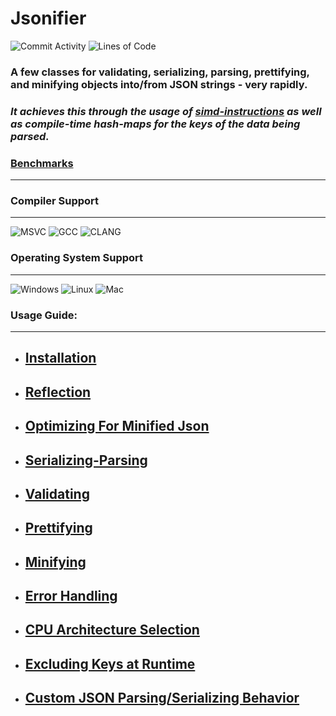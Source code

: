 # Jsonifier
![Commit Activity](https://img.shields.io/github/commit-activity/y/realtimechris/jsonifier?color=999EE0&label=Commits&style=plastic)
![Lines of Code](https://tokei.rs/b1/github/RealTimeChris/Jsonifier-Code-Only?color=light-blue&label=Lines%20Of%20Code%20&style=plastic)

### A few classes for validating, serializing, parsing, prettifying, and minifying objects into/from JSON strings - very rapidly.
### ***It achieves this through the usage of [simd-instructions](https://github.com/RealTimeChris/Jsonifier/blob/dev/Include/jsonifier/Simd.hpp) as well as compile-time hash-maps for the keys of the data being parsed.***
### [Benchmarks](https://github.com/RealTimeChris/Json-Performance)
----

### Compiler Support
----
![MSVC](https://img.shields.io/github/actions/workflow/status/RealTimeChris/Jsonifier/MSVC-Windows.yml?style=plastic&logo=microsoft&logoColor=green&label=MSVC&labelColor=pewter&color=blue&branch=dev)
![GCC](https://img.shields.io/github/actions/workflow/status/RealTimeChris/Jsonifier/GCC-Ubuntu.yml?style=plastic&logo=linux&logoColor=green&label=GCC&labelColor=pewter&color=blue&branch=dev)
![CLANG](https://img.shields.io/github/actions/workflow/status/RealTimeChris/Jsonifier/CLANG-MacOS.yml?style=plastic&logo=apple&logoColor=green&label=CLANG&labelColor=pewter&color=blue&branch=dev)

### Operating System Support
----
![Windows](https://img.shields.io/github/actions/workflow/status/RealTimeChris/Jsonifier/MSVC-Windows.yml?style=plastic&logo=microsoft&logoColor=green&label=Windows&labelColor=pewter&color=blue&branch=dev)
![Linux](https://img.shields.io/github/actions/workflow/status/RealTimeChris/Jsonifier/GCC-Ubuntu.yml?style=plastic&logo=linux&logoColor=green&label=Linux&labelColor=pewter&color=blue&branch=dev)
![Mac](https://img.shields.io/github/actions/workflow/status/RealTimeChris/Jsonifier/CLANG-MacOS.yml?style=plastic&logo=apple&logoColor=green&label=MacOS&labelColor=pewter&color=blue&branch=dev)

### Usage Guide:
----
- ## [Installation](https://github.com/RealTimeChris/Jsonifier/blob/main/Documentation/Installation.md)
- ## [Reflection](https://github.com/RealTimeChris/Jsonifier/blob/main/Documentation/Reflection.md)
- ## [Optimizing For Minified Json](https://github.com/RealTimeChris/Jsonifier/blob/main/Documentation/Optimizing_For_Minified_Json.md)
- ## [Serializing-Parsing](https://github.com/RealTimeChris/Jsonifier/blob/main/Documentation/Usage_Serializing_Parsing.md)
- ## [Validating](https://github.com/RealTimeChris/Jsonifier/blob/main/Documentation/Validating.md)
- ## [Prettifying](https://github.com/RealTimeChris/Jsonifier/blob/main/Documentation/Prettifying.md)
- ## [Minifying](https://github.com/RealTimeChris/Jsonifier/blob/main/Documentation/Minifying.md)
- ## [Error Handling](https://github.com/RealTimeChris/Jsonifier/blob/main/Documentation/Errors.md)
- ## [CPU Architecture Selection](https://github.com/RealTimeChris/Jsonifier/blob/main/Documentation/CPU_Architecture_Selection.md)
- ## [Excluding Keys at Runtime](https://github.com/RealTimeChris/Jsonifier/blob/main/Documentation/Excluding_Keys.md)
- ## [Custom JSON Parsing/Serializing Behavior](https://github.com/RealTimeChris/Jsonifier/blob/main/Documentation/Custom_Parsing_And_Serializing.md)
